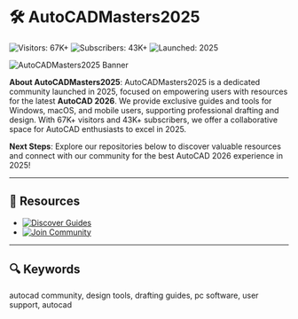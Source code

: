# 🛠 AutoCADMasters2025

![Visitors: 67K+](https://img.shields.io/badge/Visitors-67K+-ff9f43) ![Subscribers: 43K+](https://img.shields.io/badge/Subscribers-43K+-6ab04c) ![Launched: 2025](https://img.shields.io/badge/Launched-2025-orange)

![AutoCADMasters2025 Banner](https://i.ytimg.com/vi/ILd3jt6jZ84/maxresdefault.jpg)

**About AutoCADMasters2025**: AutoCADMasters2025 is a dedicated community launched in 2025, focused on empowering users with resources for the latest **AutoCAD 2026**. We provide exclusive guides and tools for Windows, macOS, and mobile users, supporting professional drafting and design. With 67K+ visitors and 43K+ subscribers, we offer a collaborative space for AutoCAD enthusiasts to excel in 2025.

**Next Steps**: Explore our repositories below to discover valuable resources and connect with our community for the best AutoCAD 2026 experience in 2025!

---

## 📐 Resources

- [![Discover Guides](https://img.shields.io/badge/Discover_Guides-NOW-00cc00?style=rounded&labelColor=1a1a1a)](https://github.com/AutoCADMasters/.github)
- [![Join Community](https://img.shields.io/badge/Join_Community-NOW-00cc00?style=rounded&labelColor=1a1a1a)](https://github.com/AutoCADMasters/AutoCAD2026-ResourceCenter)

---

## 🔍 Keywords

autocad community, design tools, drafting guides, pc software, user support, autocad
